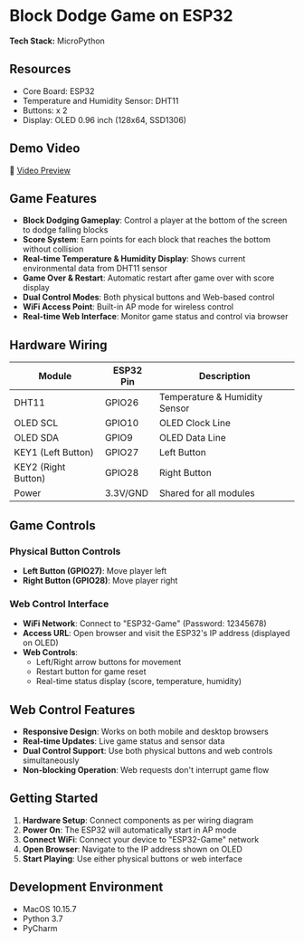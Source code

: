 # Block Dodge Game on ESP32

**Tech Stack:** MicroPython

## Resources

- Core Board: ESP32
- Temperature and Humidity Sensor: DHT11
- Buttons: x 2
- Display: OLED 0.96 inch (128x64, SSD1306)

## Demo Video

🎥 [Video Preview](https://www.bilibili.com/video/BV1p14vzXEVL/)

## Game Features

- **Block Dodging Gameplay**: Control a player at the bottom of the screen to dodge falling blocks
- **Score System**: Earn points for each block that reaches the bottom without collision
- **Real-time Temperature & Humidity Display**: Shows current environmental data from DHT11 sensor
- **Game Over & Restart**: Automatic restart after game over with score display
- **Dual Control Modes**: Both physical buttons and Web-based control
- **WiFi Access Point**: Built-in AP mode for wireless control
- **Real-time Web Interface**: Monitor game status and control via browser

## Hardware Wiring

| Module             | ESP32 Pin | Description           |
|--------------------|-----------|-----------------------|
| DHT11              | GPIO26    | Temperature & Humidity Sensor |
| OLED SCL           | GPIO10    | OLED Clock Line       |
| OLED SDA           | GPIO9     | OLED Data Line        |
| KEY1 (Left Button) | GPIO27    | Left Button           |
| KEY2 (Right Button)| GPIO28    | Right Button          |
| Power              | 3.3V/GND  | Shared for all modules |

## Game Controls

### Physical Button Controls
- **Left Button (GPIO27)**: Move player left
- **Right Button (GPIO28)**: Move player right

### Web Control Interface
- **WiFi Network**: Connect to "ESP32-Game" (Password: 12345678)
- **Access URL**: Open browser and visit the ESP32's IP address (displayed on OLED)
- **Web Controls**:
  - Left/Right arrow buttons for movement
  - Restart button for game reset
  - Real-time status display (score, temperature, humidity)

## Web Control Features

- **Responsive Design**: Works on both mobile and desktop browsers
- **Real-time Updates**: Live game status and sensor data
- **Dual Control Support**: Use both physical buttons and web controls simultaneously
- **Non-blocking Operation**: Web requests don't interrupt game flow

## Getting Started

1. **Hardware Setup**: Connect components as per wiring diagram
2. **Power On**: The ESP32 will automatically start in AP mode
3. **Connect WiFi**: Connect your device to "ESP32-Game" network
4. **Open Browser**: Navigate to the IP address shown on OLED
5. **Start Playing**: Use either physical buttons or web interface

## Development Environment

+ MacOS 10.15.7
+ Python 3.7
+ PyCharm